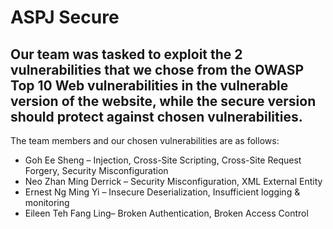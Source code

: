 # ASPJ Secure

## Our team was tasked to exploit the 2 vulnerabilities that we chose from the OWASP Top 10 Web vulnerabilities in the vulnerable version of the website, while the secure version should protect against chosen vulnerabilities. 

The team members and our chosen vulnerabilities are as follows:

- Goh Ee Sheng – Injection, Cross-Site Scripting, Cross-Site Request Forgery, Security Misconfiguration
- Neo Zhan Ming Derrick – Security Misconfiguration, XML External Entity
- Ernest Ng Ming Yi – Insecure Deserialization, Insufficient logging & monitoring
- Eileen Teh Fang Ling– Broken Authentication, Broken Access Control
